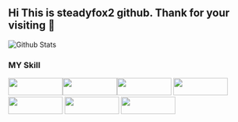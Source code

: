 
## Hi This is steadyfox2 github. Thank for your visiting 👋


![Github Stats](https://github-readme-stats.vercel.app/api?username=steadyfox2&theme=great-gatsby&show_icons=true)


### MY Skill

<img src="https://img.shields.io/badge/Python-3766AB?style=plastic-square&logo=Python&logoColor=white" width="110" height="35"/><img src="https://img.shields.io/badge/Numpy-013243?style=plastic-square&logo=Numpy&logoColor=yellow" width="110" height="35"/><img src="https://img.shields.io/badge/Pandas-150458?style=plastic-square&logo=Pandas&logoColor=white" width="110" height="35"/>
<img src="https://img.shields.io/badge/scikit-learn-F7931E?style=plastic-square&logo=scikit-learn&logoColor=white" width="110" height="35"/>
<img src="https://img.shields.io/badge/MYSQL-4479A1?style=plastic-square&logo=MYSQL&logoColor=white" width="110" height="35"/>
<img src="https://img.shields.io/badge/Tableau-E97627?style=plastic-square&logo=Tableau&logoColor=white" width="110" height="35"/>
<img src="https://img.shields.io/badge/PyTorch-EE4C2C?style=plastic-square&logo=PyTorch&logoColor=white" width="110" height="35"/>

<!--
**steadyfox2/steadyfox2** is a ✨ _special_ ✨ repository because its `README.md` (this file) appears on your GitHub profile.

Here are some ideas to get you started:

- 🔭 I’m currently working on ...
- 🌱 I’m currently learning ...
- 👯 I’m looking to collaborate on ...
- 🤔 I’m looking for help with ...
- 💬 Ask me about ...
- 📫 How to reach me: ...
- 😄 Pronouns: ...
- ⚡ Fun fact: ...
-->

